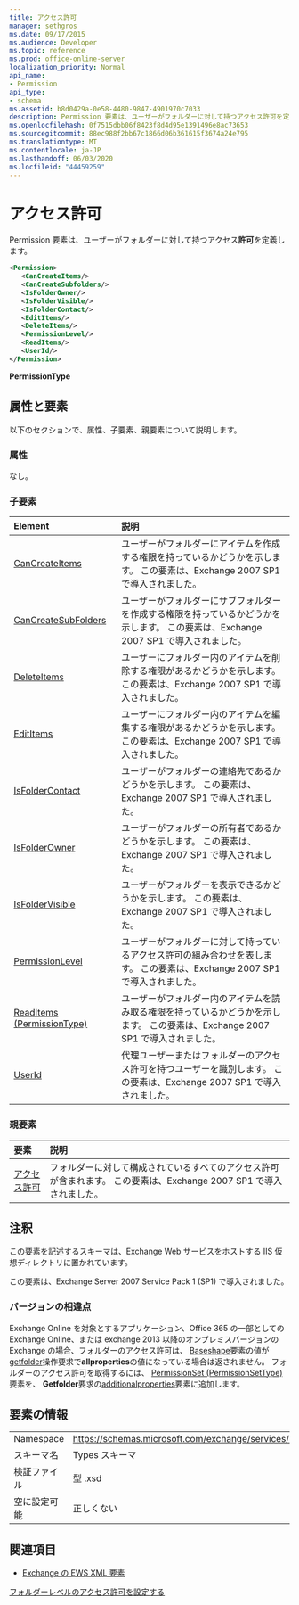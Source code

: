 ```yaml
---
title: アクセス許可
manager: sethgros
ms.date: 09/17/2015
ms.audience: Developer
ms.topic: reference
ms.prod: office-online-server
localization_priority: Normal
api_name:
- Permission
api_type:
- schema
ms.assetid: b8d0429a-0e58-4480-9847-4901970c7033
description: Permission 要素は、ユーザーがフォルダーに対して持つアクセス許可を定義します。
ms.openlocfilehash: 0f7515dbb06f8423f8d4d95e1391496e8ac73653
ms.sourcegitcommit: 88ec988f2bb67c1866d06b361615f3674a24e795
ms.translationtype: MT
ms.contentlocale: ja-JP
ms.lasthandoff: 06/03/2020
ms.locfileid: "44459259"
---
```

# <a name="permission"></a>アクセス許可

Permission 要素は、ユーザーがフォルダーに対して持つアクセス**許可**を定義します。 
  
```XML
<Permission>
   <CanCreateItems/>
   <CanCreateSubfolders/>
   <IsFolderOwner/>
   <IsFolderVisible/>
   <IsFolderContact/>
   <EditItems/>
   <DeleteItems/>
   <PermissionLevel/>
   <ReadItems/>
   <UserId/>
</Permission>
```

 **PermissionType**
## <a name="attributes-and-elements"></a>属性と要素

以下のセクションで、属性、子要素、親要素について説明します。
  
### <a name="attributes"></a>属性

なし。
  
### <a name="child-elements"></a>子要素

|**Element**|**説明**|
|:-----|:-----|
|[CanCreateItems](cancreateitems.md) <br/> |ユーザーがフォルダーにアイテムを作成する権限を持っているかどうかを示します。 この要素は、Exchange 2007 SP1 で導入されました。  <br/> |
|[CanCreateSubFolders](cancreatesubfolders.md) <br/> |ユーザーがフォルダーにサブフォルダーを作成する権限を持っているかどうかを示します。 この要素は、Exchange 2007 SP1 で導入されました。  <br/> |
|[DeleteItems](deleteitems.md) <br/> |ユーザーにフォルダー内のアイテムを削除する権限があるかどうかを示します。 この要素は、Exchange 2007 SP1 で導入されました。  <br/> |
|[EditItems](edititems.md) <br/> |ユーザーにフォルダー内のアイテムを編集する権限があるかどうかを示します。 この要素は、Exchange 2007 SP1 で導入されました。  <br/> |
|[IsFolderContact](isfoldercontact.md) <br/> |ユーザーがフォルダーの連絡先であるかどうかを示します。 この要素は、Exchange 2007 SP1 で導入されました。  <br/> |
|[IsFolderOwner](isfolderowner.md) <br/> |ユーザーがフォルダーの所有者であるかどうかを示します。 この要素は、Exchange 2007 SP1 で導入されました。  <br/> |
|[IsFolderVisible](isfoldervisible.md) <br/> |ユーザーがフォルダーを表示できるかどうかを示します。 この要素は、Exchange 2007 SP1 で導入されました。  <br/> |
|[PermissionLevel](permissionlevel.md) <br/> |ユーザーがフォルダーに対して持っているアクセス許可の組み合わせを表します。 この要素は、Exchange 2007 SP1 で導入されました。  <br/> |
|[ReadItems (PermissionType)](readitems-permissiontype.md) <br/> |ユーザーがフォルダー内のアイテムを読み取る権限を持っているかどうかを示します。 この要素は、Exchange 2007 SP1 で導入されました。  <br/> |
|[UserId](userid.md) <br/> |代理ユーザーまたはフォルダーのアクセス許可を持つユーザーを識別します。 この要素は、Exchange 2007 SP1 で導入されました。  <br/> |
   
### <a name="parent-elements"></a>親要素

|**要素**|**説明**|
|:-----|:-----|
|[アクセス許可](permissions.md) <br/> |フォルダーに対して構成されているすべてのアクセス許可が含まれます。 この要素は、Exchange 2007 SP1 で導入されました。  <br/> |
   
## <a name="remarks"></a>注釈

この要素を記述するスキーマは、Exchange Web サービスをホストする IIS 仮想ディレクトリに置かれています。
  
この要素は、Exchange Server 2007 Service Pack 1 (SP1) で導入されました。
  
### <a name="version-differences"></a>バージョンの相違点

Exchange Online を対象とするアプリケーション、Office 365 の一部としての Exchange Online、または exchange 2013 以降のオンプレミスバージョンの Exchange の場合、フォルダーのアクセス許可は、 [Baseshape](baseshape.md)要素の値が[getfolder](getfolder-operation.md)操作要求で**allproperties**の値になっている場合は返されません。 フォルダーのアクセス許可を取得するには、 [PermissionSet (PermissionSetType)](permissionset-permissionsettype.md)要素を、 **Getfolder**要求の[additionalproperties](additionalproperties.md)要素に追加します。 
  
## <a name="element-information"></a>要素の情報

|||
|:-----|:-----|
|Namespace  <br/> |https://schemas.microsoft.com/exchange/services/2006/types  <br/> |
|スキーマ名  <br/> |Types スキーマ  <br/> |
|検証ファイル  <br/> |型 .xsd  <br/> |
|空に設定可能  <br/> |正しくない  <br/> |
   
## <a name="see-also"></a>関連項目



- [Exchange の EWS XML 要素](ews-xml-elements-in-exchange.md)


[フォルダーレベルのアクセス許可を設定する](https://msdn.microsoft.com/library/c7530e86-5112-401c-b10a-9c054ae59f07%28Office.15%29.aspx)

